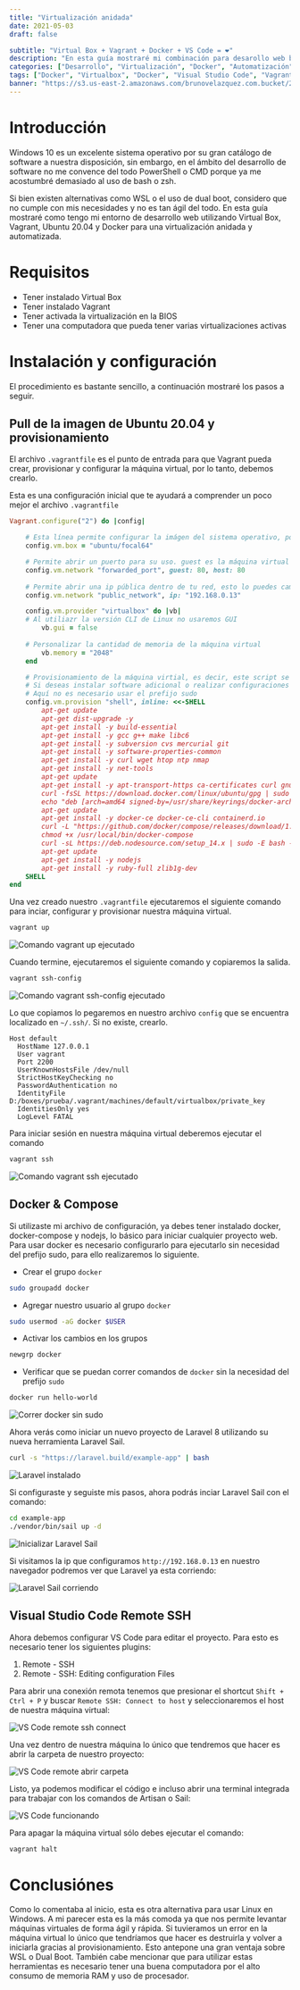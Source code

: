 ```yaml
---
title: "Virtualización anidada"
date: 2021-05-03
draft: false

subtitle: "Virtual Box + Vagrant + Docker + VS Code = ❤"
description: "En esta guía mostraré mi combinación para desarollo web basado en Vagrant + Virtual Box + Docker + VS Code Remote SSH"
categories: ["Desarrollo", "Virtualización", "Docker", "Automatización"]
tags: ["Docker", "Virtualbox", "Docker", "Visual Studio Code", "Vagrant", "Automatización"]
banner: "https://s3.us-east-2.amazonaws.com/brunovelazquez.com.bucket/2021-05-03-virtualizacion-anidada/banner.webp"
---
```


# Introducción

Windows 10 es un excelente sistema operativo por su gran catálogo de software a nuestra disposición, sin embargo, en el ámbito del desarrollo de software no me convence del todo PowerShell o CMD porque ya me acostumbré demasiado al uso de bash o zsh. 

Si bien existen alternativas como WSL o el uso de dual boot, considero que no cumple con mis necesidades y no es tan ágil del todo. En esta guía mostraré como tengo mi entorno de desarrollo web utilizando Virtual Box, Vagrant, Ubuntu 20.04 y Docker para una virtualización anidada y automatizada.

# Requisitos

- Tener instalado Virtual Box
- Tener instalado Vagrant
- Tener activada la virtualización en la BIOS
- Tener una computadora que pueda tener varias virtualizaciones activas

# Instalación y configuración

El procedimiento es bastante sencillo, a continuación mostraré los pasos a seguir.

## Pull de la imagen de Ubuntu 20.04 y provisionamiento

El archivo `.vagrantfile` es el punto de entrada para que Vagrant pueda crear, provisionar y configurar la máquina virtual, por lo tanto, debemos crearlo. 

Esta es una configuración inicial que te ayudará a comprender un poco mejor el archivo `.vagrantfile`
```ruby
Vagrant.configure("2") do |config|

    # Esta línea permite configurar la imágen del sistema operativo, podemos encontrarlas en: https://app.vagrantup.com/boxes/search
    config.vm.box = "ubuntu/focal64"

    # Permite abrir un puerto para su uso. guest es la máquina virtual y host la máquina física
    config.vm.network "forwarded_port", guest: 80, host: 80
    
    # Permite abrir una ip pública dentro de tu red, esto lo puedes cambiar a private_network:
    config.vm.network "public_network", ip: "192.168.0.13"

    config.vm.provider "virtualbox" do |vb|
    # Al utiliazr la versión CLI de Linux no usaremos GUI
        vb.gui = false
  
    # Personalizar la cantidad de memoria de la máquina virtual
        vb.memory = "2048"
    end

    # Provisionamiento de la máquina virtial, es decir, este script se ejecutará cuando inicies la máquina por primera vez
    # Si deseas instalar software adicional o realizar configuraciones adicionales hazlo desde aquí
    # Aquí no es necesario usar el prefijo sudo
    config.vm.provision "shell", inline: <<-SHELL
        apt-get update
        apt-get dist-upgrade -y
        apt-get install -y build-essential
        apt-get install -y gcc g++ make libc6
        apt-get install -y subversion cvs mercurial git
        apt-get install -y software-properties-common
        apt-get install -y curl wget htop ntp nmap
        apt-get install -y net-tools
        apt-get update
        apt-get install -y apt-transport-https ca-certificates curl gnupg lsb-release
        curl -fsSL https://download.docker.com/linux/ubuntu/gpg | sudo gpg --dearmor -o /usr/share/keyrings/docker-archive-keyring.gpg
        echo "deb [arch=amd64 signed-by=/usr/share/keyrings/docker-archive-keyring.gpg] https://download.docker.com/linux/ubuntu $(lsb_release -cs) stable" | sudo tee /etc/apt/sources.list.d/docker.list > /dev/null
        apt-get update
        apt-get install -y docker-ce docker-ce-cli containerd.io
        curl -L "https://github.com/docker/compose/releases/download/1.29.0/docker-compose-$(uname -s)-$(uname -m)" -o /usr/local/bin/docker-compose
        chmod +x /usr/local/bin/docker-compose
        curl -sL https://deb.nodesource.com/setup_14.x | sudo -E bash -
        apt-get update
        apt-get install -y nodejs
        apt-get install -y ruby-full zlib1g-dev
    SHELL
end
```

Una vez creado nuestro `.vagrantfile` ejecutaremos el siguiente comando para inciar, configurar y provisionar nuestra máquina virtual.

```powershell
vagrant up
```

![Comando vagrant up ejecutado](https://s3.us-east-2.amazonaws.com/brunovelazquez.com.bucket/2021-05-03-virtualizacion-anidada/maquina-configurada.webp "Comando vagrant up ejecutado")

Cuando termine, ejecutaremos el siguiente comando y copiaremos la salida.

```powershell
vagrant ssh-config
```

![Comando vagrant ssh-config ejecutado](https://s3.us-east-2.amazonaws.com/brunovelazquez.com.bucket/2021-05-03-virtualizacion-anidada/maquina-ssh-config.webp "Comando vagrant ssh-config ejecutado")

Lo que copiamos lo pegaremos en nuestro archivo `config` que se encuentra localizado en `~/.ssh/`. Si no existe, crearlo.

```
Host default
  HostName 127.0.0.1
  User vagrant
  Port 2200
  UserKnownHostsFile /dev/null
  StrictHostKeyChecking no
  PasswordAuthentication no
  IdentityFile D:/boxes/prueba/.vagrant/machines/default/virtualbox/private_key
  IdentitiesOnly yes
  LogLevel FATAL
```

Para iniciar sesión en nuestra máquina virtual deberemos ejecutar el comando

```powershell
vagrant ssh
```

![Comando vagrant ssh ejecutado](https://s3.us-east-2.amazonaws.com/brunovelazquez.com.bucket/2021-05-03-virtualizacion-anidada/vagrant-ssh.webp "Comando vagrant ssh ejecutado")

## Docker & Compose

Si utilizaste mi archivo de configuración, ya debes tener instalado docker, docker-compose y nodejs, lo básico para iniciar cualquier proyecto web. Para usar docker es necesario configurarlo para ejecutarlo sin necesidad del prefijo sudo, para ello realizaremos lo siguiente.

- Crear el grupo `docker`

```bash
sudo groupadd docker
```

- Agregar nuestro usuario al grupo `docker`

```bash
sudo usermod -aG docker $USER
```

- Activar los cambios en los grupos

```bash
newgrp docker 
```

- Verificar que se puedan correr comandos de `docker` sin la necesidad del prefijo `sudo`

```bash
docker run hello-world
```

![Correr docker sin sudo](https://s3.us-east-2.amazonaws.com/brunovelazquez.com.bucket/2021-05-03-virtualizacion-anidada/docker-sin-sudo.webp "Correr docker sin sudo")

Ahora verás como iniciar un nuevo proyecto de Laravel 8 utilizando su nueva herramienta Laravel Sail.

```bash
curl -s "https://laravel.build/example-app" | bash
```

![Laravel instalado](https://s3.us-east-2.amazonaws.com/brunovelazquez.com.bucket/2021-05-03-virtualizacion-anidada/laravel-instalado.webp "Laravel instalado")

Si configuraste y seguiste mis pasos, ahora podrás inciar Laravel Sail con el comando:

```bash
cd example-app
./vendor/bin/sail up -d
```
![Inicializar Laravel Sail](https://s3.us-east-2.amazonaws.com/brunovelazquez.com.bucket/2021-05-03-virtualizacion-anidada/sail-up.webp "Inicializar Laravel Sail")

Si visitamos la ip que configuramos `http://192.168.0.13` en nuestro navegador podremos ver que Laravel ya esta corriendo:

![Laravel Sail corriendo](https://s3.us-east-2.amazonaws.com/brunovelazquez.com.bucket/2021-05-03-virtualizacion-anidada/laravel-running.webp "Laravel Sail corriendo")

## Visual Studio Code Remote SSH

Ahora debemos configurar VS Code para editar el proyecto. Para esto es necesario tener los siguientes plugins:

1. Remote - SSH
2. Remote - SSH: Editing configuration Files

Para abrir una conexión remota tenemos que presionar el shortcut `Shift + Ctrl + P` y buscar `Remote SSH: Connect to host` y seleccionaremos el host de nuestra máquina virtual:

![VS Code remote ssh connect](https://s3.us-east-2.amazonaws.com/brunovelazquez.com.bucket/2021-05-03-virtualizacion-anidada/ssh-connect-remote.webp "VS Code remote ssh connect")

Una vez dentro de nuestra máquina lo único que tendremos que hacer es abrir la carpeta de nuestro proyecto:

![VS Code remote abrir carpeta](https://s3.us-east-2.amazonaws.com/brunovelazquez.com.bucket/2021-05-03-virtualizacion-anidada/abrir-carpeta-vscode.webp "VS Code remote abrir carpeta")

Listo, ya podemos modificar el código e incluso abrir una terminal integrada para trabajar con los comandos de Artisan o Sail:

![VS Code funcionando](https://s3.us-east-2.amazonaws.com/brunovelazquez.com.bucket/2021-05-03-virtualizacion-anidada/vscode-funcionando.webp "VS Code funcionando")

Para apagar la máquina virtual sólo debes ejecutar el comando:

```powershell
vagrant halt
```

# Conclusiónes

Como lo comentaba al inicio, esta es otra alternativa para usar Linux en Windows. A mi parecer esta es la más comoda ya que nos permite levantar máquinas virtuales de forma ágil y rápida. Si tuvieramos un error en la máquina virtual lo único que tendríamos que hacer es destruirla y volver a iniciarla gracias al provisionamiento. Esto antepone una gran ventaja sobre WSL o Dual Boot. También cabe mencionar que para utilizar estas herramientas es necesario tener una buena computadora por el alto consumo de memoria RAM y uso de procesador.

